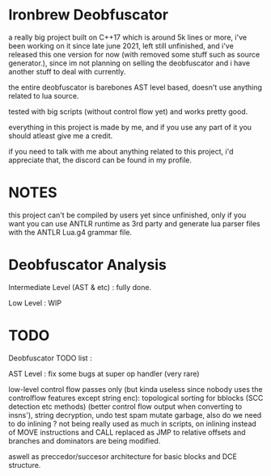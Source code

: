 # Ironbrew Deobfuscator

a really big project built on C++17 which is around 5k lines or more, i've been working on it since late june 2021, left still unfinished, and i've released this one version for now (with removed some stuff such as source generator.), since im not planning on selling the deobfuscator and i have another stuff to deal with currently.

the entire deobfuscator is barebones AST level based, doesn't use anything related to lua source.

tested with big scripts (without control flow yet) and works pretty good.

everything in this project is made by me, and if you use any part of it you should atleast give me a credit.

if you need to talk with me about anything related to this project, i'd appreciate that, the discord can be found in my profile.


# NOTES
this project can't be compiled by users yet since unfinished, only if you want you can use ANTLR runtime as 3rd party and generate lua parser files with the ANTLR Lua.g4 grammar file.

# Deobfuscator Analysis

Intermediate Level (AST & etc) : fully done.

Low Level : WIP

# TODO

Deobfuscator TODO list : 

AST Level : fix some bugs at super op handler (very rare)

low-level control flow passes only (but kinda useless since nobody uses the controlflow features except string enc): topological sorting for bblocks (SCC detection etc methods) (better control flow output when converting to insns'), string decryption, undo test spam mutate garbage,
also do we need to do inlining ? not being really used as much in scripts, on inlining instead of MOVE instructions and CALL replaced as JMP to relative offsets and branches and dominators are being modified.

aswell as preccedor/succesor architecture for basic blocks and DCE structure.
